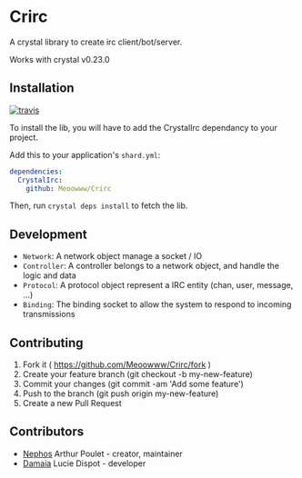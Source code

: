 # Crirc

A crystal library to create irc client/bot/server.

Works with crystal v0.23.0


## Installation

[![travis](https://travis-ci.org/Meoowww/Crirc.svg)](https://travis-ci.org/Meoowww/Crirc)

To install the lib, you will have to add the CrystalIrc dependancy to your project.

Add this to your application's `shard.yml`:

```yaml
dependencies:
  CrystalIrc:
    github: Meoowww/Crirc
```

Then, run ``crystal deps install`` to fetch the lib.

## Development

- `Network`: A network object manage a socket / IO
- `Controller`: A controller belongs to a network object, and handle the logic and data
- `Protocol`: A protocol object represent a IRC entity (chan, user, message, ...)
- `Binding`: The binding socket to allow the system to respond to incoming transmissions


## Contributing

1. Fork it ( https://github.com/Meoowww/Crirc/fork )
2. Create your feature branch (git checkout -b my-new-feature)
3. Commit your changes (git commit -am 'Add some feature')
4. Push to the branch (git push origin my-new-feature)
5. Create a new Pull Request


## Contributors

- [Nephos](https://github.com/Nephos) Arthur Poulet - creator, maintainer
- [Damaia](https://github.com/Lucie-Dispot) Lucie Dispot - developer

